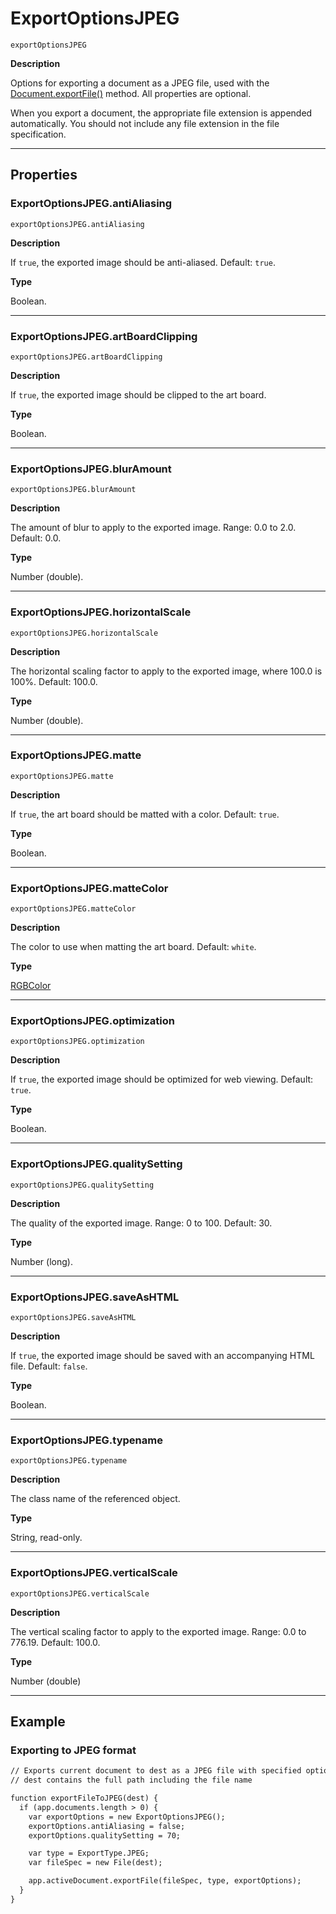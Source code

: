 # ExportOptionsJPEG

`exportOptionsJPEG`

**Description**

Options for exporting a document as a JPEG file, used with the [Document.exportFile()](Document.md#jsobjref-document-exportfile) method. All properties are optional.

When you export a document, the appropriate file extension is appended automatically. You should not include any file extension in the file specification.

---

## Properties

### ExportOptionsJPEG.antiAliasing

`exportOptionsJPEG.antiAliasing`

**Description**

If `true`, the exported image should be anti-aliased. Default: `true`.

**Type**

Boolean.

---

### ExportOptionsJPEG.artBoardClipping

`exportOptionsJPEG.artBoardClipping`

**Description**

If `true`, the exported image should be clipped to the art board.

**Type**

Boolean.

---

### ExportOptionsJPEG.blurAmount

`exportOptionsJPEG.blurAmount`

**Description**

The amount of blur to apply to the exported image. Range: 0.0 to 2.0. Default: 0.0.

**Type**

Number (double).

---

### ExportOptionsJPEG.horizontalScale

`exportOptionsJPEG.horizontalScale`

**Description**

The horizontal scaling factor to apply to the exported image, where 100.0 is 100%. Default: 100.0.

**Type**

Number (double).

---

### ExportOptionsJPEG.matte

`exportOptionsJPEG.matte`

**Description**

If `true`, the art board should be matted with a color. Default: `true`.

**Type**

Boolean.

---

### ExportOptionsJPEG.matteColor

`exportOptionsJPEG.matteColor`

**Description**

The color to use when matting the art board. Default: `white`.

**Type**

[RGBColor](RGBColor.md#jsobjref-rgbcolor)

---

### ExportOptionsJPEG.optimization

`exportOptionsJPEG.optimization`

**Description**

If `true`, the exported image should be optimized for web viewing. Default: `true`.

**Type**

Boolean.

---

### ExportOptionsJPEG.qualitySetting

`exportOptionsJPEG.qualitySetting`

**Description**

The quality of the exported image. Range: 0 to 100. Default: 30.

**Type**

Number (long).

---

### ExportOptionsJPEG.saveAsHTML

`exportOptionsJPEG.saveAsHTML`

**Description**

If `true`, the exported image should be saved with an accompanying HTML file. Default: `false`.

**Type**

Boolean.

---

### ExportOptionsJPEG.typename

`exportOptionsJPEG.typename`

**Description**

The class name of the referenced object.

**Type**

String, read-only.

---

### ExportOptionsJPEG.verticalScale

`exportOptionsJPEG.verticalScale`

**Description**

The vertical scaling factor to apply to the exported image. Range: 0.0 to 776.19. Default: 100.0.

**Type**

Number (double)

---

## Example

### Exporting to JPEG format

```default
// Exports current document to dest as a JPEG file with specified options,
// dest contains the full path including the file name

function exportFileToJPEG(dest) {
  if (app.documents.length > 0) {
    var exportOptions = new ExportOptionsJPEG();
    exportOptions.antiAliasing = false;
    exportOptions.qualitySetting = 70;

    var type = ExportType.JPEG;
    var fileSpec = new File(dest);

    app.activeDocument.exportFile(fileSpec, type, exportOptions);
  }
}
```
